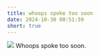 ```yaml
---
title: whoops spoke too soon
date: 2024-10-30 00:51:59
short: true
---
```


![](whoopsSpokeTooSoon.jpeg)
Whoops spoke too soon.
